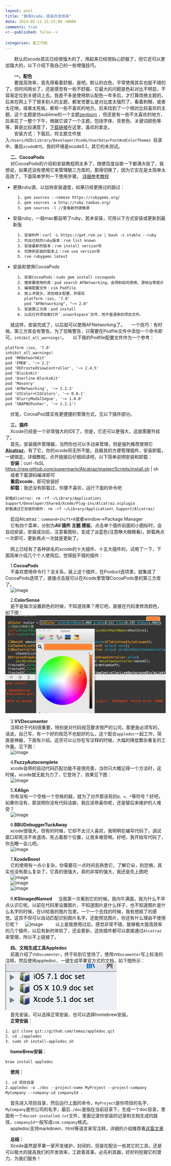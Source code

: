 ```yaml
---
layout: post
title: "善用Xcode，提高开发效率"
date: 2014-05-11 21:53:08 +0800
comments: true
<!--published: false-->

categories: 能工巧匠
---
```


　　默认的xcode其实已经很强大的了，用起来已经很贴心舒服了，但它还可以更加强大的，以下介绍下我自己的一些增强技巧。

　　**一、配色**  
　　要提高效率，首先得看着舒服，是吧。默认的白色，平常使用其实也挺不错的了，但时间用长了，还是感觉有一些不舒服，它最大的问题是色彩对比不明显，不容易定位到关键词上去。我差不多是使用默认配色一年多后，才打算改换主题的，后来在网上下了很多别人的主题，都发觉要么是对比度太强烈了，看着刺眼，或者太花哨，或者太死板，都有一些不喜欢的地方。后来找到了一个相对比较喜欢的主题，这个主题是仿sublime的一个主题[zenburn](https://github.com/colinta/zenburn) ，但还是有一些不太喜欢的地方，后来花了一整个下午，根据它调了一个主题，包括字体、背景色、关键词颜色等等，算是比较满意了，[下载链接](https://github.com/makeLaugh/xcodeTheme)在这里，喜欢的拿走。  
　　安装方式：下载后，将主题文件放入`/Users/HZD/Library/Developer/Xcode/UserData/FontAndColorThemes `目录中，重启`xcode即可`。我的环境是xcode5.1，其它的未测试。

    **二、CocoaPods**  
    对CocoaPods的介绍和安装教程网太多了，随便百度谷歌一下都满大街了，我想说，如果还没有使用它来管理毓三方库的，那得切换了，因为它实在是太简单太高效了。下面简单罗列一下使用步骤。 [详细参考教程](http://code4app.com/article/cocoapods-install-usage)

* 更换ruby源，以加快安装速度，如果已经更换过的跳过：

		1. gem sources --remove https://rubygems.org/
		2. gem sources -a http://ruby.taobao.org/
		3. gem sources -l //查看新的镜像源

* 安装ruby，一般mac都自带了ruby，若未安装，可用以下方式安装或更新到最新版  

		1. 安装RVM：curl -L https://get.rvm.io | bash -s stable --ruby
		2. 列出已知的ruby版本：rvm list known
		3. 安装最新的版本：rvm install version号
		4. 切换到安装的版本上：rvm use version号
		5. rvm rubygems latest
		
* 安装和使用CocoaPods

		1. 安装CocoaPods：sudo gem install cocoapods
		2. 搜索要使用的库：pod search AFNetworking，会得到如何使用、源地址等提示
		3. 编辑配置文件：vim Podfile
		4. 按上术提示，添加相关配置，并保存  
		   platform :ios, '7.0'  
		   pod "AFNetworking", "~> 2.0"
		5. 安装第三方库：pod install 
		6. 以后打开项目都打开`.xcworkspace`文件，而不是源来的项目文件。

    就这样，安装完成了，以后就可以使用AFNetworking了。
    一个技巧：有时候，第三方库会有警告，为了忽略警告，只需要在Podfile文件中添加一个命令即可，`inhibit_all_warnings!`。
    以下我的Podfile配置文件作为一个参考：  

	platform :ios, '7.0'
	inhibit_all_warnings!
	pod 'MKNetworkKit'
	pod 'FMDB', '~> 2.2'
	pod 'REFrostedViewController', '~> 2.4.5'
	pod 'BlocksKit'
	pod 'Overline-BlocksKit'
	pod 'Masonry'
	pod 'AFNetworking', '~> 2.2.3'
	pod 'UIColor+CSSColors', '~> 0.0.1'
	pod 'BlurryModalSegue', '~> 1.0.0'
	pod 'SBAPNSPusher', '~> 2.2.1'!
	
    伏笔，CocoaPod其实有更便捷的管理方式，见以下插件部分。

    **三、插件**  
    Xcode已经是一个非常强大的IDE了，但是，它还可以更强大，这就需要外挂了。  
    首先，安装插件管理器，当然你也可以手动来管理，但是强列推荐使用它[**Alcatraz**](https://github.com/supermarin/Alcatraz)，有了它，你的xcode将无所不能，且极其的方便管理插件，安装卸载，一键搞定。详细教程，点开链接后仔细阅读吧，以下简单说明安装和卸载：  
    **安装**：curl -fsSL https://raw.github.com/supermarin/Alcatraz/master/Scripts/install.sh | sh  
    或者下载源码编译即可  
    **重启xcode**，即可安装好  
    **卸载**：我还没有卸载过，你要不喜欢，运行下面的命令吧  

	卸载Alcatraz: rm -rf ~/Library/Application\ Support/Developer/Shared/Xcode/Plug-ins/Alcatraz.xcplugin
	卸载通过它安装的插件: rm -rf ~/Library/Application\ Support/Alcatraz/

    启动Alcatraz：`command+shift+9`或者window->Package Manager  
    它有四个菜单，分别为**All 插件  主题  模板**，点击单个插件前面的小图标时，会自动安装，安装成功后，注意看图标，变成了淡蓝色(注意睁大眼睛看)，卸载再点一次即可，更新再点一次就是更新了。

    网上已经有了各种排名的xcode的十大插件、十五大插件的，试用了一下，下面简单介绍几个个人使用后，觉得挺不错的插件：  

    1.**CocoaPods**  
    不喜欢使用命令行？没关系，装上这个插件，在Product选项里，就集成了CocoaPods选项了，直接点击就可以在Xcode里管理CocoaPods里的第三方库了。  
    ![image](https://github.com/kattrali/cocoadocs-xcode-plugin/raw/master/menu.png)

    2.**ColorSense**  
    是不是每次设置颜色的时候，不知道效果？用它吧，直接在代码里修改颜色，如下图：    
	![image](images/blog/2014/Xcode效率/ColorSense.png)

    3.**VVDocumenter**  
    注释对于代码很重要，特别是对代码规范要求很严的公司，那更是必须写的，话说，自己写，有一个好的规范不也挺好的么，这个配合`appledoc`一起工作，简直是神器，下面有介绍。这货可以让你在写注释的时候，大幅的降低繁杂重复的工作量。见下图：  
    ![image](http://www.cocoachina.com/cms/uploads/allimg/130918/4196_130918173834_1.gif)

    4.**FuzzyAutocomplete**  
    xcode自带的自动代码匹配功能不是很完善，当你只大概记得一个方法时，这时候，xcode就无能为力了，它登场了，效果见下图：  
    ![image](http://www.cocoachina.com/cms/uploads/allimg/131031/4196_131031114351_1.gif)

    5.**XAlign**  
    你有没有一个空格一个空格的敲，就为了对齐那该死的`@、=、*`等符号？好吧，如果你没有，那说明你没有代码洁癖，我应该恭喜你呢，还是替后来维护的人难受？  
    ![image](http://www.cocoachina.com/cms/uploads/allimg/131211/4196_131211113618_1.gif)

    6.**BBUDebuggerTuckAway**  
    xcode很强大，但有的时候，它却不太讨人喜欢，我明明在编写代码了，调试窗口却死活不肯退场，死占着那个位置，让我多难受啊。好吧，我开始写代码了，你去睡一会儿吧。  
    ![image](http://cms.csdnimg.cn/article/201405/05/53674c667516f.jpg)

    7.**XcodeBoost**  
    它的使用有一点小复杂，你需要花一点时间去熟悉它，了解它😃，别恐惧，其实也没有那么复杂了，它真的很强大，真的非常的强大，我还是先上图吧  
    ![image](https://github.com/fortinmike/XcodeBoost/raw/master/Images/highlighting.gif)  
    ![image](https://github.com/fortinmike/XcodeBoost/raw/master/Images/copy-method-declarations.gif)  
    ![image](https://github.com/fortinmike/XcodeBoost/raw/master/Images/paste-without-reindent.gif)  

    8.**KSImagedNamed**
    当我第一次看到它的时候，我内牛满面，我为什么不早点认识它呢，以前在代码里设置图片，不知道图片是什么样子，也不知道图片是什么名字的时候，在UI给我的图片包里，一个一个去找的时候，我有想疯了的感觉。这货不但可以自动匹配识别图片名字，还能预览图片，你还有什么理由不使用它呢？
    ![image](http://cms.csdnimg.cn/article/201405/05/53673f77a65a3.jpg)
    
    以上是我使用过后，感觉非常不错，能够极大提高效率的几个插件，以后有新的体验了，还会更新，这些插件都可以直接通过`Alcatraz`来管理，所以不上链接了。


    **四、文档生成工具Appledoc**  
    前面介绍了`VVDocumenter`，终于轮到它登场了，使用`VVDocumenter`写上标准的注释，然后使用appledoc，一键生成苹果官方式的文档，如下图所示：  
	![image](images/blog/2014/Xcode效率/appledoc1.png)  
    首先安装，可以选择正常安装，也可以选择homebrew安装。  
    **正常安装**：  

	1. git clone git://github.com/tomaz/appledoc.git
	2. cd ./appledoc
	3. sudo sh install-appledoc.sh

    **homeBrew安装**：  

	brew install appledoc

    **使用：**  

	1. cd 项目目录
	2.appledoc -o ./doc --project-name MyProject --project-company MyCompany --company-id companyId .
	
    首先进入项目目录，然后运行上面的命令，`MyProject`是你项目的名字，`MyCompany`是你公司的名字，最后`./doc`是指在当前目录下，生成一个doc目录，里面有一个`docset-installed.txt`文件，里面记录你安装的记录和文档生成的路径，`companyId`一般写成`com.company`格式。  
    appledoc支持markdown、html等语言来写注释，详细的介绍推荐看[这篇文章](http://blog.ibireme.com/2013/08/26/appledoc-guide/)

    **总结：**  
    Xcode虽然是苹果一家开发维护，封闭的，但是在配合一些其它的工具，还是可以极大的提高我们的开发效率，工欲善其事，必先利其器，好好的挖掘它的潜力，为我们服务！